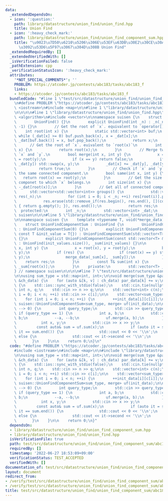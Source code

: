 ```yaml
---
data:
  _extendedDependsOn:
  - icon: ':question:'
    path: library/datastructure/union_find/union_find.hpp
    title: Union Find
  - icon: ':heavy_check_mark:'
    path: library/datastructure/union_find/union_find_component_sum.hpp
    title: "\u9023\u7D50\u6210\u5206\u306E\u53EF\u63DB\u30E2\u30CE\u30A4\u30C9\u548C\
      \u3092\u53D6\u5F97\u3067\u304D\u308B Union Find"
  _extendedRequiredBy: []
  _extendedVerifiedWith: []
  _isVerificationFailed: false
  _pathExtension: cpp
  _verificationStatusIcon: ':heavy_check_mark:'
  attributes:
    '*NOT_SPECIAL_COMMENTS*': ''
    PROBLEM: https://atcoder.jp/contests/abc183/tasks/abc183_f
    links:
    - https://atcoder.jp/contests/abc183/tasks/abc183_f
  bundledCode: "#line 1 \"test/src/datastructure/union_find/union_find_component_sum/abc183_f.test.cpp\"\
    \n#define PROBLEM \"https://atcoder.jp/contests/abc183/tasks/abc183_f\"\n\n#include\
    \ <iostream>\n#include <map>\n\n#line 1 \"library/datastructure/union_find/union_find_component_sum.hpp\"\
    \n\n\n\n#line 1 \"library/datastructure/union_find/union_find.hpp\"\n\n\n\n#include\
    \ <algorithm>\n#include <vector>\n\nnamespace suisen {\n    struct UnionFind {\n\
    \        UnionFind() {}\n        explicit UnionFind(int _n) : _n(_n), _dat(_n,\
    \ -1) {}\n        // Get the root of `x`. equivalent to `operator[](x)`\n    \
    \    int root(int x) {\n            static std::vector<int> buf;\n           \
    \ while (_dat[x] >= 0) buf.push_back(x), x = _dat[x];\n            while (buf.size())\
    \ _dat[buf.back()] = x, buf.pop_back();\n            return x;\n        }\n  \
    \      // Get the root of `x`. euivalent to `root(x)`\n        int operator[](int\
    \ x) {\n            return root(x);\n        }\n        // Merge two vertices\
    \ `x` and `y`.\n        bool merge(int x, int y) {\n            x = root(x), y\
    \ = root(y);\n            if (x == y) return false;\n            if (_dat[x] >\
    \ _dat[y]) std::swap(x, y);\n            _dat[x] += _dat[y], _dat[y] = x;\n  \
    \          return true;\n        }\n        // Check if `x` and `y` belongs to\
    \ the same connected component.\n        bool same(int x, int y) {\n         \
    \   return root(x) == root(y);\n        }\n        // Get the size of connected\
    \ componet to which `x` belongs.\n        int size(int x) {\n            return\
    \ -_dat[root(x)];\n        }\n        // Get all of connected components.\n  \
    \      std::vector<std::vector<int>> groups() {\n            std::vector<std::vector<int>>\
    \ res(_n);\n            for (int i = 0; i < _n; ++i) res[root(i)].push_back(i);\n\
    \            res.erase(std::remove_if(res.begin(), res.end(), [](const auto& g)\
    \ { return g.empty(); }), res.end());\n            return res;\n        }\n  \
    \  protected:\n        int _n;\n        std::vector<int> _dat;\n    };\n} // namespace\
    \ suisen\n\n\n#line 5 \"library/datastructure/union_find/union_find_component_sum.hpp\"\
    \n\nnamespace suisen {\n    template <typename T, void(*merge_data)(T&, T&)>\n\
    \    struct UnionFindComponentSum : UnionFind {\n        UnionFindComponentSum()\
    \ : UnionFindComponentSum(0) {}\n        explicit UnionFindComponentSum(int n,\
    \ const T &init_value = T{}) : UnionFindComponentSum(std::vector<T>(n, init_value))\
    \ {}\n        explicit UnionFindComponentSum(const std::vector<T> &init_values)\
    \ : UnionFind(init_values.size()), _sum(init_values) {}\n\n        bool merge(int\
    \ x, int y) {\n            x = root(x), y = root(y);\n            bool res = UnionFind::merge(x,\
    \ y);\n            if (res) {\n                if (root(x) == y) std::swap(x,\
    \ y);\n                merge_data(_sum[x], _sum[y]);\n            }\n        \
    \    return res;\n        }\n        const T& sum(int x) {\n            return\
    \ _sum[root(x)];\n        }\n    private:\n        std::vector<T> _sum;\n    };\n\
    } // namespace suisen\n\n\n\n#line 7 \"test/src/datastructure/union_find/union_find_component_sum/abc183_f.test.cpp\"\
    \n\nusing sum_type = std::map<int, int>;\n\nvoid merge(sum_type &par_data, sum_type\
    \ &ch_data) {\n    for (auto &[k, v] : ch_data) par_data[k] += v;\n}\n\nint main()\
    \ {\n    std::ios::sync_with_stdio(false);\n    std::cin.tie(nullptr);\n\n   \
    \ int n, q;\n    std::cin >> n >> q;\n\n    std::vector<int> c(n);\n    for (int\
    \ i = 0; i < n; ++i) std::cin >> c[i];\n\n    std::vector<sum_type> init_data(n);\n\
    \    for (int i = 0; i < n; ++i) {\n        ++init_data[i][c[i]];\n    }\n   \
    \ suisen::UnionFindComponentSum<sum_type, merge> uf(init_data);\n\n    while (q\
    \ --> 0) {\n        int query_type;\n        std::cin >> query_type;\n       \
    \ if (query_type == 1) {\n            int a, b;\n            std::cin >> a >>\
    \ b;\n            --a, --b;\n            uf.merge(a, b);\n        } else {\n \
    \           int x, y;\n            std::cin >> x >> y;\n            --x;\n   \
    \         const auto& sum = uf.sum(x);\n            if (auto it = sum.find(y);\
    \ it == sum.end()) {\n                std::cout << 0 << '\\n';\n            }\
    \ else {\n                std::cout << it->second << '\\n';\n            }\n \
    \       }\n    }\n\n    return 0;\n}\n"
  code: "#define PROBLEM \"https://atcoder.jp/contests/abc183/tasks/abc183_f\"\n\n\
    #include <iostream>\n#include <map>\n\n#include \"library/datastructure/union_find/union_find_component_sum.hpp\"\
    \n\nusing sum_type = std::map<int, int>;\n\nvoid merge(sum_type &par_data, sum_type\
    \ &ch_data) {\n    for (auto &[k, v] : ch_data) par_data[k] += v;\n}\n\nint main()\
    \ {\n    std::ios::sync_with_stdio(false);\n    std::cin.tie(nullptr);\n\n   \
    \ int n, q;\n    std::cin >> n >> q;\n\n    std::vector<int> c(n);\n    for (int\
    \ i = 0; i < n; ++i) std::cin >> c[i];\n\n    std::vector<sum_type> init_data(n);\n\
    \    for (int i = 0; i < n; ++i) {\n        ++init_data[i][c[i]];\n    }\n   \
    \ suisen::UnionFindComponentSum<sum_type, merge> uf(init_data);\n\n    while (q\
    \ --> 0) {\n        int query_type;\n        std::cin >> query_type;\n       \
    \ if (query_type == 1) {\n            int a, b;\n            std::cin >> a >>\
    \ b;\n            --a, --b;\n            uf.merge(a, b);\n        } else {\n \
    \           int x, y;\n            std::cin >> x >> y;\n            --x;\n   \
    \         const auto& sum = uf.sum(x);\n            if (auto it = sum.find(y);\
    \ it == sum.end()) {\n                std::cout << 0 << '\\n';\n            }\
    \ else {\n                std::cout << it->second << '\\n';\n            }\n \
    \       }\n    }\n\n    return 0;\n}"
  dependsOn:
  - library/datastructure/union_find/union_find_component_sum.hpp
  - library/datastructure/union_find/union_find.hpp
  isVerificationFile: true
  path: test/src/datastructure/union_find/union_find_component_sum/abc183_f.test.cpp
  requiredBy: []
  timestamp: '2022-06-27 18:53:09+09:00'
  verificationStatus: TEST_ACCEPTED
  verifiedWith: []
documentation_of: test/src/datastructure/union_find/union_find_component_sum/abc183_f.test.cpp
layout: document
redirect_from:
- /verify/test/src/datastructure/union_find/union_find_component_sum/abc183_f.test.cpp
- /verify/test/src/datastructure/union_find/union_find_component_sum/abc183_f.test.cpp.html
title: test/src/datastructure/union_find/union_find_component_sum/abc183_f.test.cpp
---
```

